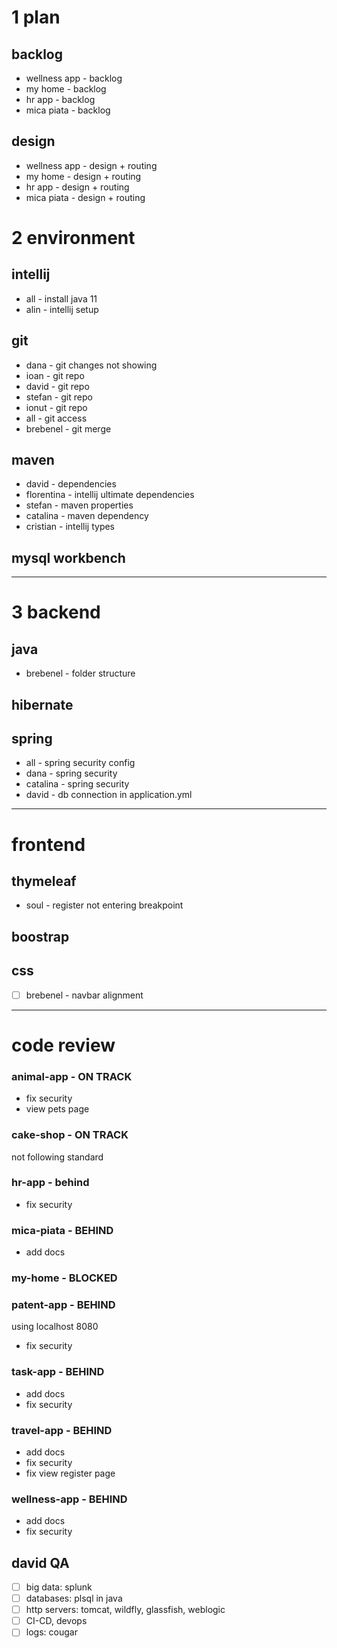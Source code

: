 # 1 plan

## backlog
- wellness app - backlog
- my home - backlog
- hr app - backlog
- mica piata - backlog

## design
- wellness app - design + routing
- my home - design + routing
- hr app - design + routing
- mica piata - design + routing

# 2 environment

## intellij
- all - install java 11
- alin - intellij setup

## git
- dana - git changes not showing
- ioan - git repo
- david - git repo
- stefan - git repo
- ionut - git repo
- all - git access
- brebenel - git merge

## maven
- david - dependencies
- florentina - intellij ultimate dependencies
- stefan - maven properties
- catalina - maven dependency
- cristian - intellij types

## mysql workbench

---

# 3 backend

## java
- brebenel - folder structure

## hibernate

## spring
- all - spring security config
- dana - spring security
- catalina - spring security
- david - db connection in application.yml

---

# frontend

## thymeleaf
- soul - register not entering breakpoint

## boostrap

## css
- [ ] brebenel - navbar alignment

---

# code review

### animal-app - ON TRACK
- fix security
- view pets page

### cake-shop - ON TRACK
not following standard

### hr-app - behind
- fix security

### mica-piata - BEHIND
- add docs

### my-home - BLOCKED

### patent-app - BEHIND
using localhost 8080
- fix security

### task-app - BEHIND
- add docs
- fix security

### travel-app - BEHIND
- add docs
- fix security
- fix view register page

### wellness-app - BEHIND
- add docs
- fix security

## david QA
- [ ] big data: splunk
- [ ] databases: plsql in java
- [ ] http servers: tomcat, wildfly, glassfish, weblogic
- [ ] CI-CD, devops
- [ ] logs: cougar
